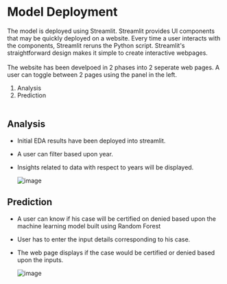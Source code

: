 # Model Deployment

The model is deployed using Streamlit. Streamlit provides UI components that may be quickly deployed on a website. Every time a user interacts with the components, Streamlit reruns the Python script. Streamlit's straightforward design makes it simple to create interactive webpages.
<br><br>
The website has been develpoed in 2 phases into 2 seperate web pages. A user can toggle between 2 pages using the panel in the left.<br>
1. Analysis<br>
2. Prediction<br><br>

## Analysis

- Initial EDA results have been deployed into streamlit.
- A user can filter based upon year.
- Insights related to data with respect to years will be displayed.

  ![image](https://user-images.githubusercontent.com/93356110/164125872-f8ee54a4-90c5-4fc1-856f-796735d63290.png)

## Prediction

- A user can know if his case will be certified on denied based upon the machine learning model built using Random Forest
- User has to enter the input details corresponding to his case. 
- The web page displays if the case would be certified or denied based upon the inputs. 

  ![image](https://user-images.githubusercontent.com/93356110/164343079-3802ddd9-abb7-498f-af5d-3dcd5f4ac97f.png)


